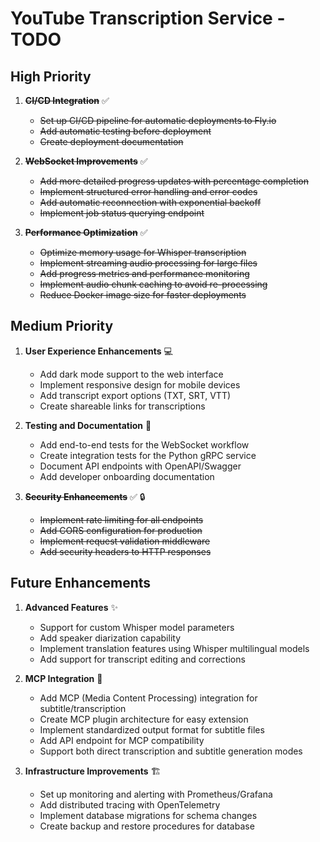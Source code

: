 # YouTube Transcription Service - TODO

## High Priority

1. ~~**CI/CD Integration**~~ ✅
   - ~~Set up CI/CD pipeline for automatic deployments to Fly.io~~
   - ~~Add automatic testing before deployment~~
   - ~~Create deployment documentation~~

2. ~~**WebSocket Improvements**~~ ✅
   - ~~Add more detailed progress updates with percentage completion~~
   - ~~Implement structured error handling and error codes~~
   - ~~Add automatic reconnection with exponential backoff~~
   - ~~Implement job status querying endpoint~~

3. ~~**Performance Optimization**~~ ✅
   - ~~Optimize memory usage for Whisper transcription~~
   - ~~Implement streaming audio processing for large files~~
   - ~~Add progress metrics and performance monitoring~~
   - ~~Implement audio chunk caching to avoid re-processing~~
   - ~~Reduce Docker image size for faster deployments~~

## Medium Priority

1. **User Experience Enhancements** 💻
   - Add dark mode support to the web interface
   - Implement responsive design for mobile devices
   - Add transcript export options (TXT, SRT, VTT)
   - Create shareable links for transcriptions

2. **Testing and Documentation** 📝
   - Add end-to-end tests for the WebSocket workflow
   - Create integration tests for the Python gRPC service
   - Document API endpoints with OpenAPI/Swagger
   - Add developer onboarding documentation

3. ~~**Security Enhancements**~~ ✅ 🔒
   - ~~Implement rate limiting for all endpoints~~
   - ~~Add CORS configuration for production~~
   - ~~Implement request validation middleware~~
   - ~~Add security headers to HTTP responses~~

## Future Enhancements

1. **Advanced Features** ✨
   - Support for custom Whisper model parameters
   - Add speaker diarization capability
   - Implement translation features using Whisper multilingual models
   - Add support for transcript editing and corrections

2. **MCP Integration** 🔌
   - Add MCP (Media Content Processing) integration for subtitle/transcription
   - Create MCP plugin architecture for easy extension
   - Implement standardized output format for subtitle files
   - Add API endpoint for MCP compatibility
   - Support both direct transcription and subtitle generation modes

3. **Infrastructure Improvements** 🏗️
   - Set up monitoring and alerting with Prometheus/Grafana
   - Add distributed tracing with OpenTelemetry
   - Implement database migrations for schema changes
   - Create backup and restore procedures for database